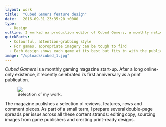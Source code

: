 ```yaml
---
layout: work
title:  "Cubed Gamers feature design"
date:   2016-09-01 23:35:20 +0000
type: 
  - Design
outline: I worked as production editor of Cubed Gamers, a monthly national gaming magazine.
quickFacts:
  - Colourful, attention-grabbing style
  - For games, appropriate imagery can be tough to find
  - Each design shows each game at its best but fits in with the publication brand
image: "/uploads/cubed_1.jpg"
---
```

*Cubed Gamers* is a monthly gaming magazine start-up. After a long online-only existence, it recently celebrated its first anniversary as a print publication.

<figure>
<img src="/uploads/cubed_2.jpg" />
<figcaption>Selection of my work.</figcaption>
</figure>

The magazine publishes a selection of reviews, features, news and comment pieces. As part of a small team, I prepare several double-page spreads per issue across all these content strands: editing copy, sourcing images from game publishers and creating print-ready designs.
